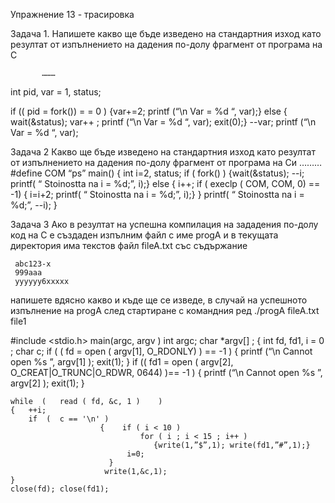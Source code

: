 Упражнение 13 - трасировка

Задача 1. Напишете какво ще бъде изведено на стандартния изход като резултат от изпълнението на дадения по-долу фрагмент от програма на С
 
           ………
int  pid,  var = 1, status;

if  (( pid = fork()) = = 0 )  {var+=2; 
printf (“\n Var = %d “, var);} 
else { wait(&status);  var++ ;
 printf (“\n Var = %d “, var); 
 exit(0);}
--var;
printf (“\n Var = %d “, var);


Задача 2 Какво ще бъде изведено на стандартния изход като резултат от изпълнението на дадения по-долу фрагмент от програма на Си 
         ………
#define  COM  “ps”
main()
{
int  i=2, status;
if ( fork() ) {wait(&status); --i;
                    printf( “ Stoinostta na i = %d;”, i);}
else  { i++; 
         if ( execlp ( COM,  COM, 0) == -1) { i=i+2;
                     printf( “ Stoinostta na i = %d;”, i);}
          }
printf( “ Stoinostta na i = %d;”, --i);
}







Задача 3 Ако в резултат на успешна компилация на зададения по-долу код на С е създаден изпълним файл с име progA и в текущата директория има текстов файл fileA.txt със съдържание

     abc123-x
     999aaa
     yyyyyy6xxxxx

напишете вдясно какво и къде ще се изведе,  в случай на успешното изпълнение   на progA  след стартиране с командния ред
./progA  fileA.txt  file1

#include	<stdio.h>
main(argc, argv )
int argc; char *argv[] ;
{
	int fd, fd1, i = 0 ;
	char c;
	if  (  (  fd = open ( argv[1], O_RDONLY)  )  == -1 )
	{  printf (“\n Cannot open %s  ”, argv[1] );	exit(1);  	}
if  (( fd1 = open ( argv[2], O_CREAT|O_TRUNC|O_RDWR, 0644)  )== -1 )
	{  printf (“\n Cannot open %s  ”, argv[2] );	exit(1);  	}

	while  (   read ( fd, &c, 1 )    )
	{	++i;
		if  (  c == '\n' )   
                        {    if ( i < 10 )  
                                 for ( i ; i < 15 ; i++ )
                                    {write(1,”$”,1); write(fd1,”#”,1);}
                              i=0;
                          }
                         write(1,&c,1);     			
	}
	close(fd); close(fd1);	


